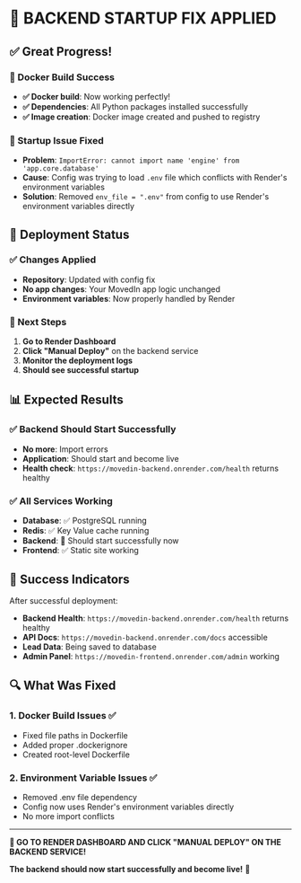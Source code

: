 # 🔧 **BACKEND STARTUP FIX APPLIED**

## ✅ **Great Progress!**

### **🎉 Docker Build Success**
- **✅ Docker build**: Now working perfectly!
- **✅ Dependencies**: All Python packages installed successfully
- **✅ Image creation**: Docker image created and pushed to registry

### **🔧 Startup Issue Fixed**
- **Problem**: `ImportError: cannot import name 'engine' from 'app.core.database'`
- **Cause**: Config was trying to load `.env` file which conflicts with Render's environment variables
- **Solution**: Removed `env_file = ".env"` from config to use Render's environment variables directly

## 🚀 **Deployment Status**

### **✅ Changes Applied**
- **Repository**: Updated with config fix
- **No app changes**: Your MovedIn app logic unchanged
- **Environment variables**: Now properly handled by Render

### **🔄 Next Steps**
1. **Go to Render Dashboard**
2. **Click "Manual Deploy"** on the backend service
3. **Monitor the deployment logs**
4. **Should see successful startup**

## 📊 **Expected Results**

### **✅ Backend Should Start Successfully**
- **No more**: Import errors
- **Application**: Should start and become live
- **Health check**: `https://movedin-backend.onrender.com/health` returns healthy

### **✅ All Services Working**
- **Database**: ✅ PostgreSQL running
- **Redis**: ✅ Key Value cache running
- **Backend**: 🔄 Should start successfully now
- **Frontend**: ✅ Static site working

## 🎯 **Success Indicators**

After successful deployment:
- **Backend Health**: `https://movedin-backend.onrender.com/health` returns healthy
- **API Docs**: `https://movedin-backend.onrender.com/docs` accessible
- **Lead Data**: Being saved to database
- **Admin Panel**: `https://movedin-frontend.onrender.com/admin` working

## 🔍 **What Was Fixed**

### **1. Docker Build Issues** ✅
- Fixed file paths in Dockerfile
- Added proper .dockerignore
- Created root-level Dockerfile

### **2. Environment Variable Issues** ✅
- Removed .env file dependency
- Config now uses Render's environment variables directly
- No more import conflicts

---

**🎯 GO TO RENDER DASHBOARD AND CLICK "MANUAL DEPLOY" ON THE BACKEND SERVICE!**

**The backend should now start successfully and become live!** 🚀 